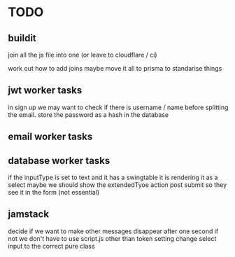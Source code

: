 # TODO

## buildit

join all the js file into one (or leave to cloudflare / ci)

work out how to add joins maybe move it all to prisma to standarise things

## jwt worker tasks

in sign up we may want to check if there is username / name before splitting the email.
store the password as a hash in the database

## email worker tasks

## database worker tasks

if the inputType is set to text and it has a swingtable it is rendering it as a select
maybe we should show the extendedTyoe action post submit so they see it in the form (not essential)

## jamstack

decide if we want to make other messages disappear after one second if not we don't have to use script.js other than token setting
change select input to the correct pure class
